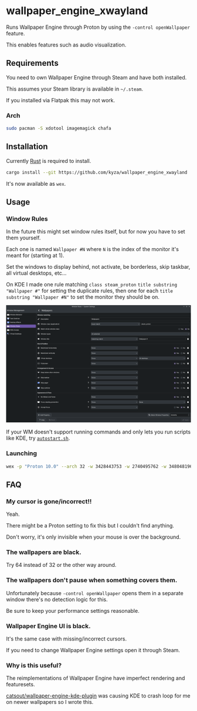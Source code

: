 # wallpaper_engine_xwayland

Runs Wallpaper Engine through Proton by using the `-control openWallpaper` feature.

This enables features such as audio visualization.

## Requirements

You need to own Wallpaper Engine through Steam and have both installed.

This assumes your Steam library is available in `~/.steam`.

If you installed via Flatpak this may not work.

### Arch

```bash
sudo pacman -S xdotool imagemagick chafa
```

## Installation

Currently [Rust](https://www.rust-lang.org/) is required to install.

```bash
cargo install --git https://github.com/kyza/wallpaper_engine_xwayland
```

It's now available as `wex`.

## Usage

### Window Rules

In the future this might set window rules itself, but for now you have to set them yourself.

Each one is named `Wallpaper #N` where `N` is the index of the monitor it's meant for (starting at 1).

Set the windows to display behind, not activate, be borderless, skip taskbar, all virtual desktops, etc...

On KDE I made one rule matching `class steam_proton` `title substring "Wallpaper #"` for setting the duplicate rules, then one for each `title substring "Wallpaper #N"` to set the monitor they should be on.

![KDE window rules](./assets/kde.png)

If your WM doesn't support running commands and only lets you run scripts like KDE, try [`autostart.sh`](./autostart.sh).

### Launching

```bash
wex -p "Proton 10.0" --arch 32 -w 3428443753 -w 2740495762 -w 3480481965
```

## FAQ

### My cursor is gone/incorrect!!

Yeah.

There might be a Proton setting to fix this but I couldn't find anything.

Don't worry, it's only invisible when your mouse is over the background.

### The wallpapers are black.

Try 64 instead of 32 or the other way around.

### The wallpapers don't pause when something covers them.

Unfortunately because `-control openWallpaper` opens them in a separate window there's no detection logic for this.

Be sure to keep your performance settings reasonable.

### Wallpaper Engine UI is black.

It's the same case with missing/incorrect cursors.

If you need to change Wallpaper Engine settings open it through Steam.

### Why is this useful?

The reimplementations of Wallpaper Engine have imperfect rendering and featuresets.

[catsout/wallpaper-engine-kde-plugin](https://github.com/catsout/wallpaper-engine-kde-plugin) was causing KDE to crash loop for me on newer wallpapers so I wrote this.
